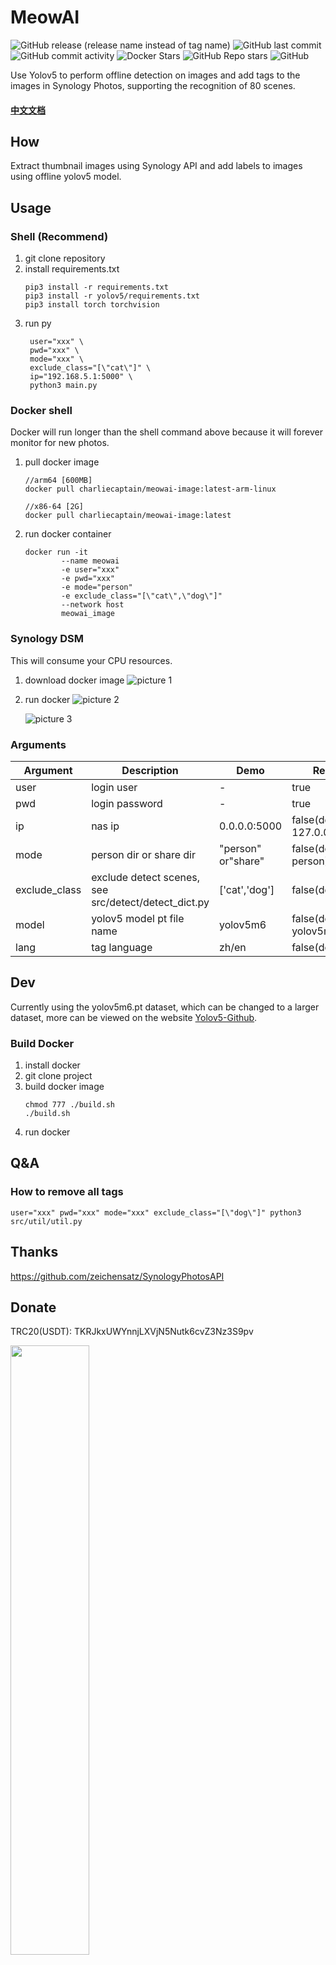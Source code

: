 # MeowAI
![GitHub release (release name instead of tag name)](https://img.shields.io/github/v/release/charlie-captain/MeowAI?include_prereleases)
![GitHub last commit](https://img.shields.io/github/last-commit/charlie-captain/MeowAI)
![GitHub commit activity](https://img.shields.io/github/commit-activity/m/charlie-captain/MeowAI)
![Docker Stars](https://img.shields.io/docker/stars/charliecaptain/meowai-image)
![GitHub Repo stars](https://img.shields.io/github/stars/charlie-captain/MeowAI)
![GitHub](https://img.shields.io/github/license/charlie-captain/MeowAI)


Use Yolov5 to perform offline detection on images and add tags to the images in Synology Photos, supporting the
recognition of 80 scenes.

#### [中文文档](./README-CN.md)

## How

Extract thumbnail images using Synology API and add labels to images using offline yolov5 model.

## Usage

### Shell  (Recommend)

1. git clone repository
2. install requirements.txt
    ```
   pip3 install -r requirements.txt
   pip3 install -r yolov5/requirements.txt
   pip3 install torch torchvision
   ```
3. run py
   ```
    user="xxx" \
    pwd="xxx" \
    mode="xxx" \
    exclude_class="[\"cat\"]" \
    ip="192.168.5.1:5000" \
    python3 main.py
    ```

### Docker shell

Docker will run longer than the shell command above because it will forever monitor for new photos.

1. pull docker image
    ```
    //arm64 [600MB]
    docker pull charliecaptain/meowai-image:latest-arm-linux

    //x86-64 [2G]
    docker pull charliecaptain/meowai-image:latest
    ```

2. run docker container

    ```shell
    docker run -it 
            --name meowai 
            -e user="xxx" 
            -e pwd="xxx" 
            -e mode="person" 
            -e exclude_class="[\"cat\",\"dog\"]"
            --network host 
            meowai_image
    ```

### Synology DSM

This will consume your CPU resources.

1. download docker image
   ![picture 1](images/1679625127031.png)

2. run docker
   ![picture 2](images/1679625615970.png)

   ![picture 3](images/1679625687135.png)

### Arguments

| Argument      | Description                                          | Demo               | Require                       |
|---------------|------------------------------------------------------|--------------------|-------------------------------|
| user          | login user                                           | -                  | true                          |
| pwd           | login password                                       | -                  | true                          |
| ip            | nas ip                                               | 0.0.0.0:5000       | false(default 127.0.0.1:5000) |
| mode          | person dir or share dir                              | "person" or"share" | false(default person)         |
| exclude_class | exclude detect scenes, see src/detect/detect_dict.py | ['cat','dog']      | false(default [])             |
| model         | yolov5 model pt file name                            | yolov5m6           | false(default yolov5m6)       |
| lang          | tag language                                         | zh/en              | false(default en)             |

## Dev

Currently using the yolov5m6.pt dataset, which can be changed to a larger dataset, more can be viewed on the
website [Yolov5-Github](https://github.com/ultralytics/yolov5).

### Build Docker

1. install docker
2. git clone project
3. build docker image
    ```
    chmod 777 ./build.sh
    ./build.sh
    ```
4. run docker

## Q&A

### How to remove all tags

```shell
user="xxx" pwd="xxx" mode="xxx" exclude_class="[\"dog\"]" python3 src/util/util.py
```

## Thanks

https://github.com/zeichensatz/SynologyPhotosAPI

## Donate

TRC20(USDT): TKRJkxUWYnnjLXVjN5Nutk6cvZ3Nz3S9pv

<img src="images/1679625687777.JPG" width="50%" />

## License

```
MIT License

Copyright (c) 2023 Charlie

Permission is hereby granted, free of charge, to any person obtaining a copy
of this software and associated documentation files (the "Software"), to deal
in the Software without restriction, including without limitation the rights
to use, copy, modify, merge, publish, distribute, sublicense, and/or sell
copies of the Software, and to permit persons to whom the Software is
furnished to do so, subject to the following conditions:

The above copyright notice and this permission notice shall be included in all
copies or substantial portions of the Software.
```